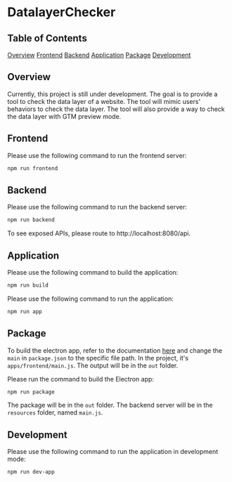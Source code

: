 # DatalayerChecker

## Table of Contents

[Overview](#overview)
[Frontend](#frontend)
[Backend](#backend)
[Application](#application)
[Package](#package)
[Development](#development)

## Overview

Currently, this project is still under development. The goal is to provide a tool to check the data layer of a website. The tool will mimic users' behaviors to check the data layer. The tool will also provide a way to check the data layer with GTM preview mode.

## Frontend

Please use the following command to run the frontend server:

```bash
npm run frontend
```

## Backend

Please use the following command to run the backend server:

```bash
npm run backend
```

To see exposed APIs, please route to http://localhost:8080/api.

## Application

Please use the following command to build the application:

```bash
npm run build
```

Please use the following command to run the application:

```bash
npm run app
```

## Package

To build the electron app, refer to the documentation [here](https://www.electronjs.org/docs/latest/tutorial/tutorial-packaging) and change the `main` in `package.json` to the specific file path. In the project, it's `apps/frontend/main.js`. The output will be in the `out` folder.

Please run the command to build the Electron app:

```bash
npm run package
```

The package will be in the `out` folder. The backend server will be in the `resources` folder, named `main.js`.

## Development

Please use the following command to run the application in development mode:

```bash
npm run dev-app
```

